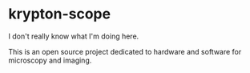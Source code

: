 # krypton-scope

I don't really know what I'm doing here.

This is an open source project dedicated to hardware and software for microscopy and imaging.